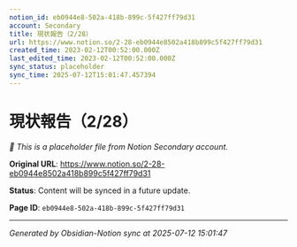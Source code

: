 ```yaml
---
notion_id: eb0944e8-502a-418b-899c-5f427ff79d31
account: Secondary
title: 現状報告（2/28）
url: https://www.notion.so/2-28-eb0944e8502a418b899c5f427ff79d31
created_time: 2023-02-12T00:52:00.000Z
last_edited_time: 2023-02-12T00:52:00.000Z
sync_status: placeholder
sync_time: 2025-07-12T15:01:47.457394
---
```


# 現状報告（2/28）

*🔄 This is a placeholder file from Notion Secondary account.*

**Original URL**: https://www.notion.so/2-28-eb0944e8502a418b899c5f427ff79d31

**Status**: Content will be synced in a future update.

**Page ID**: `eb0944e8-502a-418b-899c-5f427ff79d31`

---

*Generated by Obsidian-Notion sync at 2025-07-12 15:01:47*
